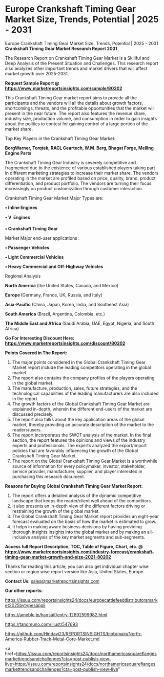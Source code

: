 # Europe Crankshaft Timing Gear Market Size, Trends, Potential | 2025 - 2031
 Europe Crankshaft Timing Gear Market Size, Trends, Potential | 2025 - 2031
<strong>Crankshaft Timing Gear Market Research Report 2031</strong>

The Research Report on Crankshaft Timing Gear Market is a Skillful and Deep Analysis of the Present Situation and Challenges. This research report also analyzes other important trends and market drivers that will affect market growth over 2025-2031.

<strong>Request Sample Report @ <a href=https://www.marketreportsinsights.com/sample/80202>https://www.marketreportsinsights.com/sample/80202</a></strong>

This Crankshaft Timing Gear market report aims to provide all the participants and the vendors will all the details about growth factors, shortcomings, threats, and the profitable opportunities that the market will present in the near future. The report also features the revenue share, industry size, production volume, and consumption in order to gain insights about the politics to contest for gaining control of a large portion of the market share.

Top Key Players in the Crankshaft Timing Gear Market:

<strong>BorgWarner, Torqtek, RACL Geartech, W.M. Berg, Bhagat Forge, Melling Engine Parts</strong>

The Crankshaft Timing Gear Industry is severely competitive and fragmented due to the existence of various established players taking part in different marketing strategies to increase their market share. The vendors operating in the market are profiled based on price, quality, brand, product differentiation, and product portfolio. The vendors are turning their focus increasingly on product customization through customer interaction.

Crankshaft Timing Gear Market Major Types are:

<strong>• Inline Engines

• V  Engines

• Crankshaft Timing Gear</strong>

Market Major end-user applications :

<strong>• Passenger Vehicles

• Light Commercial Vehicles

• Heavy Commercial and Off-Highway Vehicles</strong>

Regional Analysis

</u><strong><b>North America</b></strong> (the United States, Canada, and Mexico)

<strong><b>Europe </b></strong>(Germany, France, UK, Russia, and Italy)

<strong><b>Asia-Pacific</b></strong> (China, Japan, Korea, India, and Southeast Asia)

<strong><b>South America</b></strong> (Brazil, Argentina, Colombia, etc.)

<strong><b>The Middle East and Africa</b></strong> (Saudi Arabia, UAE, Egypt, Nigeria, and South Africa)

<strong>Go For Interesting Discount Here: <a href=https://www.marketreportsinsights.com/discount/80202>https://www.marketreportsinsights.com/discount/80202</a></strong>

<strong>Points Covered in The Report:</strong>
<ol>
  <li>The major points considered in the Global Crankshaft Timing Gear Market report include the leading competitors operating in the global market.</li>
  <li>The report also contains the company profiles of the players operating in the global market.</li>
  <li>The manufacture, production, sales, future strategies, and the technological capabilities of the leading manufacturers are also included in the report.</li>
  <li>The growth factors of the Global Crankshaft Timing Gear Market are explained in-depth, wherein the different end-users of the market are discussed precisely.</li>
  <li>The report also talks about the key application areas of the global market, thereby providing an accurate description of the market to the readers/users.</li>
  <li>The report incorporates the SWOT analysis of the market. In the final section, the report features the opinions and views of the industry experts and professionals. The experts analyzed the export/import policies that are favorably influencing the growth of the Global Crankshaft Timing Gear Market.</li>
  <li>The report on the Global Crankshaft Timing Gear Market is a worthwhile source of information for every policymaker, investor, stakeholder, service provider, manufacturer, supplier, and player interested in purchasing this research document.</li>
</ol>
<strong>Reasons for Buying Global Crankshaft Timing Gear Market Report:</strong>

<ol>
  <li>The report offers a detailed analysis of the dynamic competitive landscape that keeps the reader/client well ahead of the competitors.</li>
  <li>It also presents an in-depth view of the different factors driving or restraining the growth of the global market.</li>
  <li>The Global Crankshaft Timing Gear Market report provides an eight-year forecast evaluated on the basis of how the market is estimated to grow.</li>
  <li>It helps in making aware business decisions by having providing thorough insights insights into the global market and by making an all-inclusive analysis of the key market segments and sub-segments.</li>
</ol>
<strong>Access full Report Description, TOC, Table of Figure, Chart, etc. @ <a href=https://www.marketreportsinsights.com/industry-forecast/crankshaft-timing-gear-market-growth-and-size-2021-80202>https://www.marketreportsinsights.com/industry-forecast/crankshaft-timing-gear-market-growth-and-size-2021-80202</a></strong>


Thanks for reading this article; you can also get individual chapter wise section or region wise report version like Asia, United States, Europe.

<strong>Contact Us:</strong>
sales@marketreportsinsights.com

<strong>Our other reports:</strong>

<a href=https://issuu.com/reportsinsights24/docs/europecattlefeeddistributorsmarket2025bytypesappli>https://issuu.com/reportsinsights24/docs/europecattlefeeddistributorsmarket2025bytypesappli</a>

<a href=https://ameblo.jp/haqsaif/entry-12892599982.html>https://ameblo.jp/haqsaif/entry-12892599982.html</a>

<a href=https://tanomuno.com/illust/547693>https://tanomuno.com/illust/547693</a>

<a href=https://github.com/Hindavi23/REPORTSINSIGHTS/blob/main/North-America-Rubber-Track-Metal-Core-Market.md>https://github.com/Hindavi23/REPORTSINSIGHTS/blob/main/North-America-Rubber-Track-Metal-Core-Market.md</a>

<a href=https://issuu.com/reportsinsights24/docs/northamericasquareflangesmarkettrendsandchallenges?cta=post-publish-view-live>https://issuu.com/reportsinsights24/docs/northamericasquareflangesmarkettrendsandchallenges?cta=post-publish-view-live</a>"
